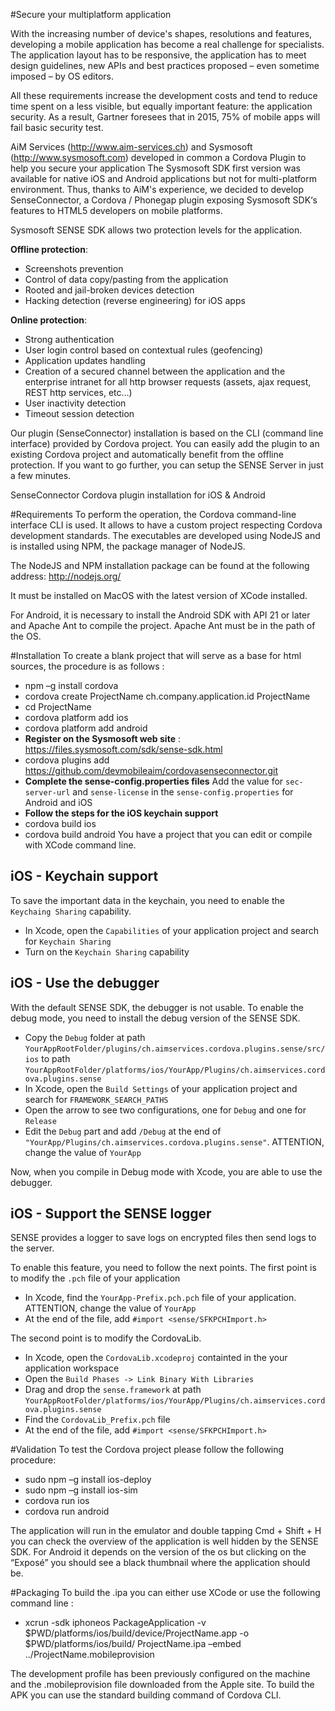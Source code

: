 #Secure your multiplatform application

With the increasing number of device's shapes, resolutions and features, developing a mobile application has become a real challenge for specialists. The application layout has to be responsive, the application has to meet design guidelines, new APIs and best practices proposed – even sometime imposed – by OS editors.

All these requirements increase the development costs and tend to reduce time spent on a less visible, but equally important feature: the application security. As a result, Gartner foresees that in 2015, 75% of mobile apps will fail basic security test.

AiM Services (http://www.aim-services.ch) and Sysmosoft (http://www.sysmosoft.com) developed in common a Cordova Plugin to help you secure your application
The Sysmosoft SDK first version was available for native iOS and Android applications but not for multi-platform environment.
Thus, thanks to AiM's experience, we decided to develop SenseConnector, a Cordova / Phonegap plugin exposing Sysmosoft SDK‘s features to HTML5 developers on mobile platforms.

Sysmosoft SENSE SDK allows two protection levels for the application.

**Offline protection**:

- Screenshots prevention
- Control of data copy/pasting from the application
- Rooted and jail-broken devices detection
- Hacking detection (reverse engineering) for iOS apps

**Online protection**:

- Strong authentication
- User login control based on contextual rules (geofencing)
- Application updates handling
- Creation of a secured channel between the application and the enterprise intranet for all http browser requests (assets, ajax request, REST http services, etc…)
- User inactivity detection
- Timeout session detection

Our plugin (SenseConnector) installation is based on the CLI (command line interface) provided by Cordova project. You can easily add the plugin to an existing Cordova project and automatically benefit from the offline protection. If you want to go further, you can setup the SENSE Server in just a few minutes.

SenseConnector Cordova plugin installation for iOS & Android

#Requirements
To perform the operation, the Cordova command-line interface CLI is used. It allows to have a custom project respecting Cordova development standards. The executables are developed using NodeJS and is installed using NPM, the package manager of NodeJS.

The NodeJS and NPM installation package can be found at the following address: http://nodejs.org/

It must be installed on MacOS with the latest version of XCode installed.

For Android, it is necessary to install the Android SDK with API 21 or later and Apache Ant to compile the project. Apache Ant must be in the path of the OS.


#Installation
To create a blank project that will serve as a base for html sources, the procedure is as follows :

- npm –g install cordova
- cordova create ProjectName ch.company.application.id ProjectName
- cd ProjectName
- cordova platform add ios
- cordova platform add android
- **Register on the Sysmosoft web site** : https://files.sysmosoft.com/sdk/sense-sdk.html
- cordova plugins add https://github.com/devmobileaim/cordovasenseconnector.git
- **Complete the sense-config.properties files** Add the value for `sec-server-url` and `sense-license` in the `sense-config.properties` for Android and iOS
- **Follow the steps for the iOS keychain support**
- cordova build ios
- cordova build android
You have a project that you can edit or compile with XCode command line.

## iOS - Keychain support
To save the important data in the keychain, you need to enable the `Keychaing Sharing` capability.

* In Xcode, open the `Capabilities` of your application project and search for `Keychain Sharing`
* Turn on the `Keychain Sharing` capability

## iOS - Use the debugger
With the default SENSE SDK, the debugger is not usable. To enable the debug mode, you need to install the debug version of the SENSE SDK.

* Copy the `Debug` folder at path `YourAppRootFolder/plugins/ch.aimservices.cordova.plugins.sense/src/ios` to path `YourAppRootFolder/platforms/ios/YourApp/Plugins/ch.aimservices.cordova.plugins.sense`
* In Xcode, open the `Build Settings` of your application project and search for `FRAMEWORK_SEARCH_PATHS`
* Open the arrow to see two configurations, one for `Debug` and one for `Release`
* Edit the `Debug` part and add `/Debug` at the end of `"YourApp/Plugins/ch.aimservices.cordova.plugins.sense"`. ATTENTION, change the value of `YourApp`

Now, when you compile in Debug mode with Xcode, you are able to use the debugger.

## iOS - Support the SENSE logger
SENSE provides a logger to save logs on encrypted files then send logs to the server.

To enable this feature, you need to follow the next points.
The first point is to modify the `.pch` file of your application

* In Xcode, find the `YourApp-Prefix.pch.pch` file of your application. ATTENTION, change the value of `YourApp`
* At the end of the file, add `#import <sense/SFKPCHImport.h>`

The second point is to modify the CordovaLib.

* In Xcode, open the `CordovaLib.xcodeproj` containted in the your application workspace
* Open the `Build Phases -> Link Binary With Libraries`
* Drag and drop the `sense.framework` at path `YourAppRootFolder/platforms/ios/YourApp/Plugins/ch.aimservices.cordova.plugins.sense`
* Find the `CordovaLib_Prefix.pch` file
* At the end of the file, add `#import <sense/SFKPCHImport.h>`

#Validation
To test the Cordova project please follow the following procedure:

- sudo npm –g install ios-deploy
- sudo npm –g install ios-sim
- cordova run ios
- cordova run android

The application will run in the emulator and double tapping Cmd + Shift + H you can check the overview of the application is well hidden by the SENSE SDK. For Android it depends on the version of the os but clicking on the “Exposé” you should see a black thumbnail where the application should be.

#Packaging
To build the .ipa you can either use XCode or use the following command line :

- xcrun -sdk iphoneos PackageApplication -v $PWD/platforms/ios/build/device/ProjectName.app -o $PWD/platforms/ios/build/ ProjectName.ipa –embed ../ProjectName.mobileprovision

The development profile has been previously configured on the machine and the .mobileprovision file downloaded from the Apple site.
To build the APK you can use the standard building command of Cordova CLI.


